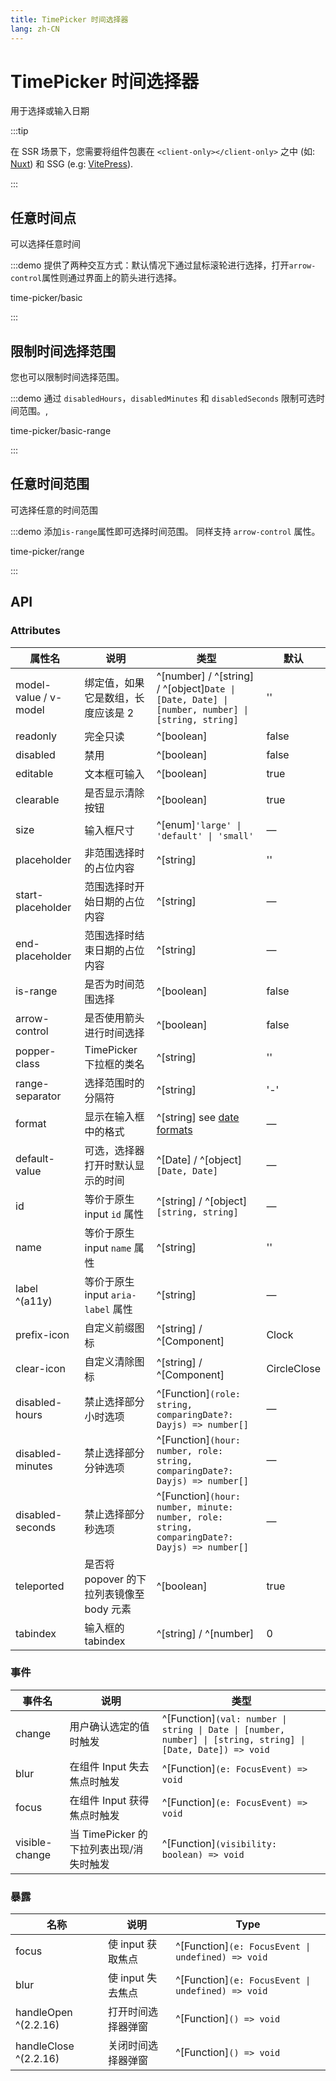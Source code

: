 ```yaml
---
title: TimePicker 时间选择器
lang: zh-CN
---
```


# TimePicker 时间选择器

用于选择或输入日期

:::tip

在 SSR 场景下，您需要将组件包裹在 `<client-only></client-only>` 之中 (如: [Nuxt](https://nuxt.com/v3)) 和 SSG (e.g: [VitePress](https://vitepress.vuejs.org/)).

:::

## 任意时间点

可以选择任意时间

:::demo 提供了两种交互方式：默认情况下通过鼠标滚轮进行选择，打开`arrow-control`属性则通过界面上的箭头进行选择。

time-picker/basic

:::

## 限制时间选择范围

您也可以限制时间选择范围。

:::demo 通过 `disabledHours`，`disabledMinutes` 和 `disabledSeconds` 限制可选时间范围。,

time-picker/basic-range

:::

## 任意时间范围

可选择任意的时间范围

:::demo 添加`is-range`属性即可选择时间范围。 同样支持 `arrow-control` 属性。

time-picker/range

:::

## API

### Attributes

| 属性名                   | 说明                           | 类型                                                                                                 | 默认          |
| --------------------- | ---------------------------- | -------------------------------------------------------------------------------------------------- | ----------- |
| model-value / v-model | 绑定值，如果它是数组，长度应该是 2           | ^[number] / ^[string] / ^[object]`Date \| [Date, Date] \| [number, number] \| [string, string]` | ''          |
| readonly              | 完全只读                         | ^[boolean]                                                                                         | false       |
| disabled              | 禁用                           | ^[boolean]                                                                                         | false       |
| editable              | 文本框可输入                       | ^[boolean]                                                                                         | true        |
| clearable             | 是否显示清除按钮                     | ^[boolean]                                                                                         | true        |
| size                  | 输入框尺寸                        | ^[enum]`'large' \| 'default' \| 'small'`                                                         | —           |
| placeholder           | 非范围选择时的占位内容                  | ^[string]                                                                                          | ''          |
| start-placeholder     | 范围选择时开始日期的占位内容               | ^[string]                                                                                          | —           |
| end-placeholder       | 范围选择时结束日期的占位内容               | ^[string]                                                                                          | —           |
| is-range              | 是否为时间范围选择                    | ^[boolean]                                                                                         | false       |
| arrow-control         | 是否使用箭头进行时间选择                 | ^[boolean]                                                                                         | false       |
| popper-class          | TimePicker 下拉框的类名            | ^[string]                                                                                          | ''          |
| range-separator       | 选择范围时的分隔符                    | ^[string]                                                                                          | '-'         |
| format                | 显示在输入框中的格式                   | ^[string] see [date formats](/en-US/component/date-picker#date-formats)                            | —           |
| default-value         | 可选，选择器打开时默认显示的时间             | ^[Date] / ^[object]`[Date, Date]`                                                                  | —           |
| id                    | 等价于原生 input `id` 属性          | ^[string] / ^[object]`[string, string]`                                                            | —           |
| name                  | 等价于原生 input `name` 属性        | ^[string]                                                                                          | ''          |
| label ^(a11y)         | 等价于原生 input `aria-label` 属性  | ^[string]                                                                                          | —           |
| prefix-icon           | 自定义前缀图标                      | ^[string] / ^[Component]                                                                           | Clock       |
| clear-icon            | 自定义清除图标                      | ^[string] / ^[Component]                                                                           | CircleClose |
| disabled-hours        | 禁止选择部分小时选项                   | ^[Function]`(role: string, comparingDate?: Dayjs) => number[]`                                  | —           |
| disabled-minutes      | 禁止选择部分分钟选项                   | ^[Function]`(hour: number, role: string, comparingDate?: Dayjs) => number[]`                    | —           |
| disabled-seconds      | 禁止选择部分秒选项                    | ^[Function]`(hour: number, minute: number, role: string, comparingDate?: Dayjs) => number[]`    | —           |
| teleported            | 是否将 popover 的下拉列表镜像至 body 元素 | ^[boolean]                                                                                         | true        |
| tabindex              | 输入框的 tabindex                | ^[string] / ^[number]                                                                              | 0           |

### 事件

| 事件名            | 说明                         | 类型                                                                                                                   |
| -------------- | -------------------------- | -------------------------------------------------------------------------------------------------------------------- |
| change         | 用户确认选定的值时触发                | ^[Function]`(val: number \| string \| Date \| [number, number] \| [string, string] \| [Date, Date]) => void` |
| blur           | 在组件 Input 失去焦点时触发          | ^[Function]`(e: FocusEvent) => void`                                                                              |
| focus          | 在组件 Input 获得焦点时触发          | ^[Function]`(e: FocusEvent) => void`                                                                              |
| visible-change | 当 TimePicker 的下拉列表出现/消失时触发 | ^[Function]`(visibility: boolean) => void`                                                                        |

### 暴露

| 名称                    | 说明           | Type                                                  |
| --------------------- | ------------ | ----------------------------------------------------- |
| focus                 | 使 input 获取焦点 | ^[Function]`(e: FocusEvent \| undefined) => void` |
| blur                  | 使 input 失去焦点 | ^[Function]`(e: FocusEvent \| undefined) => void` |
| handleOpen ^(2.2.16)  | 打开时间选择器弹窗    | ^[Function]`() => void`                            |
| handleClose ^(2.2.16) | 关闭时间选择器弹窗    | ^[Function]`() => void`                            |

